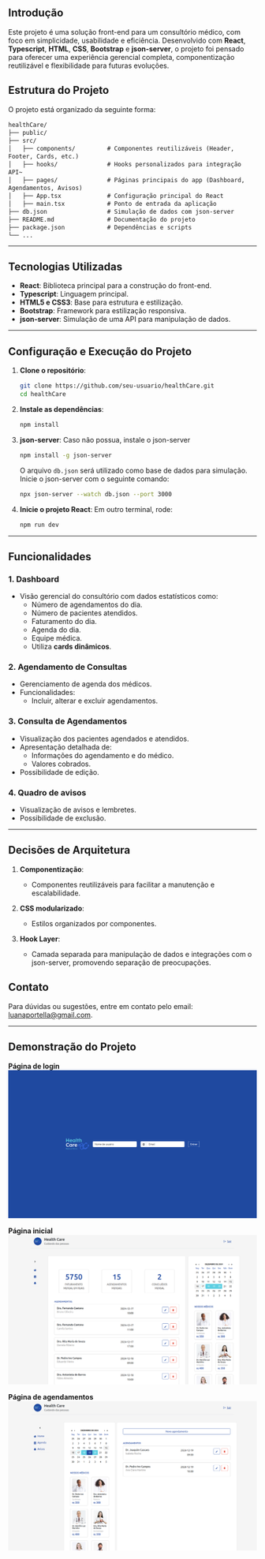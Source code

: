 ## Introdução

Este projeto é uma solução front-end para um consultório médico, com foco em simplicidade, usabilidade e eficiência. Desenvolvido com **React**, **Typescript**, **HTML**, **CSS**, **Bootstrap** e **json-server**, o projeto foi pensado para oferecer uma experiência gerencial completa, componentização reutilizável e flexibilidade para futuras evoluções.

## Estrutura do Projeto

O projeto está organizado da seguinte forma:

```
healthCare/
├── public/
├── src/
│   ├── components/         # Componentes reutilizáveis (Header, Footer, Cards, etc.)
│   ├── hooks/              # Hooks personalizados para integração API~
│   ├── pages/              # Páginas principais do app (Dashboard, Agendamentos, Avisos)
│   ├── App.tsx             # Configuração principal do React
│   ├── main.tsx            # Ponto de entrada da aplicação
├── db.json                 # Simulação de dados com json-server
├── README.md               # Documentação do projeto
├── package.json            # Dependências e scripts
└── ...
```

---

## Tecnologias Utilizadas

- **React**: Biblioteca principal para a construção do front-end.
- **Typescript**: Linguagem principal.
- **HTML5 e CSS3**: Base para estrutura e estilização.
- **Bootstrap**: Framework para estilização responsiva.
- **json-server**: Simulação de uma API para manipulação de dados.

---

## Configuração e Execução do Projeto

1. **Clone o repositório**:

   ```bash
   git clone https://github.com/seu-usuario/healthCare.git
   cd healthCare
   ```

2. **Instale as dependências**:

   ```bash
   npm install
   ```

3. **json-server**:
   Caso não possua, instale o json-server

   ```bash
   npm install -g json-server
   ```

   O arquivo `db.json` será utilizado como base de dados para simulação. Inicie o json-server com o seguinte comando:

   ```bash
   npx json-server --watch db.json --port 3000
   ```

4. **Inicie o projeto React**:
   Em outro terminal, rode:
   ```bash
   npm run dev
   ```

---

## Funcionalidades

### 1. **Dashboard**

- Visão gerencial do consultório com dados estatísticos como:
  - Número de agendamentos do dia.
  - Número de pacientes atendidos.
  - Faturamento do dia.
  - Agenda do dia.
  - Equipe médica.
  - Utiliza **cards dinâmicos**.

### 2. **Agendamento de Consultas**

- Gerenciamento de agenda dos médicos.
- Funcionalidades:
  - Incluir, alterar e excluir agendamentos.

### 3. **Consulta de Agendamentos**

- Visualização dos pacientes agendados e atendidos.
- Apresentação detalhada de:
  - Informações do agendamento e do médico.
  - Valores cobrados.
- Possibilidade de edição.

### 4. **Quadro de avisos**

- Visualização de avisos e lembretes.
- Possibilidade de exclusão.

---

## Decisões de Arquitetura

1. **Componentização**:

   - Componentes reutilizáveis para facilitar a manutenção e escalabilidade.

2. **CSS modularizado**:

   - Estilos organizados por componentes.

3. **Hook Layer**:

   - Camada separada para manipulação de dados e integrações com o json-server, promovendo separação de preocupações.

## Contato

Para dúvidas ou sugestões, entre em contato pelo email: [luanaportella@gmail.com](mailto:luanaportella@gmail.com).

---

## Demonstração do Projeto

**Página de login**
![Página de login](/src/assets/login.png)

**Página inicial**
![Página Inicial](/src/assets/home.png)

**Página de agendamentos**
![Página de agendamento](/src/assets/agendamentos.png)
